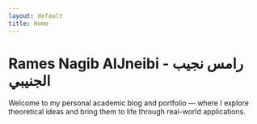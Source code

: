 ```yaml
---
layout: default
title: Home
---
```


<!-- ✅ DESKTOP: default content — do NOT wrap -->
# Rames Nagib AlJneibi - رامس نجيب الجنيبي

Welcome to my personal academic blog and portfolio — where I explore theoretical ideas and bring them to life through real-world applications.
